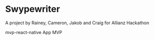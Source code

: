 # Swypewriter

A project by Rainey, Cameron, Jakob and Craig for Allianz Hackathon

mvp-react-native
App MVP

